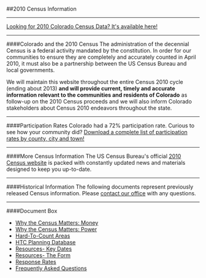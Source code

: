 ##2010 Census Information
- - -
[Looking for 2010 Colorado Census Data? It's available here!]()
- - -
####Colorado and the 2010 Census
The administration of the decennial Census is a federal activity mandated by the constitution. In order for our communities to ensure they are completely and accurately counted in April 2010, it must also be a partnership between the US Census Bureau and local governments.

We will maintain this website throughout the entire Census 2010 cycle (ending about 2013) **and will provide current, timely and accurate information relevant to the communities and residents of Colorado** as follow-up on the 2010 Census proceeds and we will also inform Colorado stakeholders about Census 2010 endeavors throughout the state.
- - -
####Participation Rates
Colorado had a 72% participation rate. Curious to see how your community did? [Download a complete list of participation rates by county, city and town!](https://drive.google.com/file/d/0B0m67XbcqVYRY05QTEF5LV9hRmM/view?usp=sharing)
- - -
####More Census Information
The US Census Bureau's official [2010 Census website](http://www.census.gov/2010census/) is packed with constantly updated news and materials designed to keep you up-to-date.
- - -
####Historical Information
The following documents represent previously released Census information. Please [contact our office](dola.helpdesk@state.co.us) with any questions.
- - -
####Document Box
- [Why the Census Matters: Money](https://drive.google.com/file/d/0B0m67XbcqVYRLVlFU0s3a0hoSEE/view?usp=sharing)
- [Why the Census Matters: Power](https://drive.google.com/file/d/0B0m67XbcqVYRMnk4UjVMWm16SG8/view?usp=sharing)
- [Hard-To-Count Areas](https://drive.google.com/file/d/0B0m67XbcqVYRQUE1QUdKa1QtSVk/view?usp=sharing)
- [HTC Planning Database](https://drive.google.com/file/d/0B0m67XbcqVYRX3kyXzQweDhLbms/view?usp=sharing)
- [Resources- Key Dates](https://drive.google.com/file/d/0B0m67XbcqVYReldCSUI5LV9RR1k/view?usp=sharing)
- [Resources- The Form](https://drive.google.com/file/d/0B0m67XbcqVYRMkNGcmYzWGhHU0k/view?usp=sharing)
- [Response Rates](https://drive.google.com/file/d/0B0m67XbcqVYRejMwWnNyUjNmclk/view?usp=sharing)
- [Frequently Asked Questions](https://drive.google.com/file/d/0B0m67XbcqVYRaU5YQVVGTHhtTDQ/view?usp=sharing)